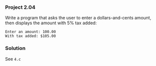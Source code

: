 ### Project 2.04
Write a program that asks the user to enter a dollars-and-cents amount, then displays the amount with 5% tax added:
```
Enter an amount: 100.00
With tax added: $105.00
```

### Solution
See `4.c`
